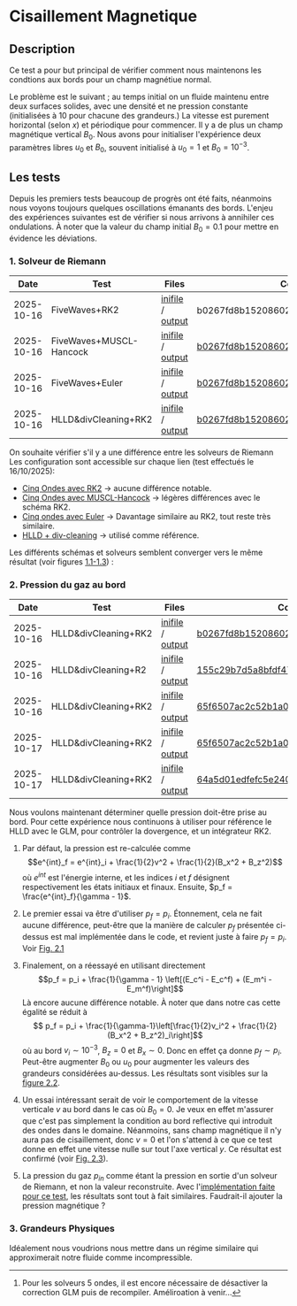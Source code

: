 # Cisaillement Magnetique

## Description
Ce test a pour but principal de vérifier comment nous maintenons les condtions aux bords pour un champ magnétiue normal.

Le problème est le suivant ; au temps initial on un fluide maintenu entre deux surfaces solides, avec une densité et ne pression constante (initialisées à $10$ pour chacune des grandeurs.) La vitesse est purement horizontal (selon $x$) et périodique pour commencer. Il y a de plus un champ magnétique vertical $B_0$.
Nous avons pour initialiser l'expérience deux paramètres libres $u_0$ et $B_0$, souvent initialisé à $u_0=1$ et $B_0=10^{-3}$. 

## Les tests

Depuis les premiers tests beaucoup de progrès ont été faits, néanmoins nous voyons toujours quelques oscillations émanants des bords. L'enjeu des expériences suivantes est de vérifier si nous arrivons à annihiler ces ondulations. À noter que la valeur du champ initial $B_0=0.1$ pour mettre en évidence les déviations.

### 1. Solveur de Riemann


|  Date     | Test           | Files|  Commit Hash|
|-----------|----------------|------|-------------|
| 2025-10-16| FiveWaves+RK2|[inifile](inifiles/fw_RK2_20251016.ini) / [output](FiveWaves_RK2/)   | b0267fd8b152086020756799d2a0ee20f61c9896[^1]|
| 2025-10-16| FiveWaves+MUSCL-Hancock| [inifile](inifiles/fw_MH_20251016.ini) / [output](FiveWaves_hancock/)   |  [b0267fd8b152086020756799d2a0ee20f61c9896](https://drf-gitlab.cea.fr/dyablo/dyablo/-/tree/b0267fd8b152086020756799d2a0ee20f61c9896) |
| 2025-10-16| FiveWaves+Euler| [inifile](inifiles/fw_Euler_20251016.ini) / [output](FiveWaves_Euler/)| [b0267fd8b152086020756799d2a0ee20f61c9896](https://drf-gitlab.cea.fr/dyablo/dyablo/-/tree/b0267fd8b152086020756799d2a0ee20f61c9896)|
|2025-10-16| HLLD&divCleaning+RK2|[inifile](inifiles/GLMMHD_RK2_20251016.ini) / [output](HLLD_RK2/)|[b0267fd8b152086020756799d2a0ee20f61c9896](https://drf-gitlab.cea.fr/dyablo/dyablo/-/tree/b0267fd8b152086020756799d2a0ee20f61c9896)|

[^1]: Pour les solveurs 5 ondes, il est encore nécessaire de désactiver la correction GLM puis de recompiler. Améliroation à venir...

On souhaite vérifier s'il y a une différence entre les solveurs de Riemann
Les configuration sont accessible sur chaque lien (test effectués le 16/10/2025):
- [Cinq Ondes avec RK2](inifiles/fw_RK2_20251016.ini) &rarr; aucune différence notable.
- [Cinq Ondes avec MUSCL-Hancock](inifiles/fw_MH_20251016.ini) &rarr; légères différences avec le schéma RK2.
- [Cinq ondes avec Euler](inifiles/fw_Euler_20251016.ini) &rarr; Davantage similaire au RK2, tout reste très similaire.
- [HLLD + div-cleaning](inifiles/GLMMHD_RK2_20251016.ini) &rarr; utilisé comme référence.

Les différents schémas et solveurs semblent converger vers le même résultat (voir figures [1.1-1.3](imgs/001_riemann_solvers_comparison/)) :

### 2. Pression du gaz au bord


|  Date     | Test           | Files|  Commit Hash|
|-----------|----------------|------|-------------|
|2025-10-16| HLLD&divCleaning+RK2|[inifile](inifiles/GLMMHD_RK2_20251016.ini) / [output](HLLD_RK2/)|[b0267fd8b152086020756799d2a0ee20f61c9896](https://drf-gitlab.cea.fr/dyablo/dyablo/-/tree/b0267fd8b152086020756799d2a0ee20f61c9896)|
|2025-10-16| HLLD&divCleaning+R2|[inifile](inifiles/GLMMHD_RK2_20251016.ini) / [output](EqualPressure/)   | [155c29b7d5a8bfdf4716613331d22e08f1d64bf5](https://drf-gitlab.cea.fr/dyablo/dyablo/-/commit/155c29b7d5a8bfdf4716613331d22e08f1d64bf5)|
|2025-10-16| HLLD&divCleaning+RK2|[inifile](inifiles/GLMMHD_RK2_20251016.ini) / [output](RecomputedPfinal/)|[65f6507ac2c52b1a04be66907454f22b1d7ddf07](https://drf-gitlab.cea.fr/dyablo/dyablo/-/commit/65f6507ac2c52b1a04be66907454f22b1d7ddf07)|
|2025-10-17| HLLD&divCleaning+RK2|[inifile](inifiles/GLMMHD_RK2_ZeroB_20251017.ini) / [output](ZeroB/)|[65f6507ac2c52b1a04be66907454f22b1d7ddf07](https://drf-gitlab.cea.fr/dyablo/dyablo/-/commit/65f6507ac2c52b1a04be66907454f22b1d7ddf07)|
|2025-10-17| HLLD&divCleaning+RK2| [inifile](inifiles/GLMMHD_RK2_20251016.ini) / [output](RiemannPressure/) |[64a5d01edfefc5e240f269dec69eba9894087d9a](https://drf-gitlab.cea.fr/dyablo/dyablo/-/commit/64a5d01edfefc5e240f269dec69eba9894087d9a)|


Nous voulons maintenant déterminer quelle pression doit-être prise au bord. Pour cette expérience nous continuons à utiliser pour référence le HLLD avec le GLM, pour contrôler la dovergence, et un intégrateur RK2.

1. Par défaut, la pression est re-calculée comme $$e^{int}_f = e^{int}_i + \frac{1}{2}v^2 + \frac{1}{2}(B_x^2 + B_z^2)$$ où $e^{int}$ est l'énergie interne, et les indices $i$ et $f$ désignent respectivement les états initiaux et finaux. Ensuite, $p_f = \frac{e^{int}_f}{\gamma - 1}$.

2. Le premier essai va être d'utiliser $p_f = p_i$. 
Étonnement, cela ne fait aucune différence, peut-être que la manière de calculer $p_f$ présentée ci-dessus est mal implémentée dans le code, et revient juste à faire $p_f=p_i$. Voir [Fig. 2.1](imgs/002_pressure_comparison/002_pressure_comparison_pf=pi.png)

3. Finalement, on a réessayé en utilisant directement  $$p_f = p_i + \frac{1}{\gamma - 1} \left[(E_c^i - E_c^f) + (E_m^i - E_m^f)\right]$$
Là encore aucune différence notable. À noter que dans notre cas cette égalité se réduit à $$ p_f = p_i + \frac{1}{\gamma-1}\left[\frac{1}{2}v_i^2 + \frac{1}{2}(B_x^2 + B_z^2)_i\right]$$ où au bord $v_i\sim 10^{-3}$, $B_z=0$ et $B_x \sim 0$. Donc en effet ça donne $p_f \sim p_i$. Peut-être augmenter $B_0$ ou $u_0$ pour augmenter les valeurs des grandeurs considérées au-dessus. Les résultats sont visibles sur la [figure 2.2](imgs/002_pressure_comparison/002_pressure_comparison_reconstructed_pressure.png).

4. Un essai intéressant serait de voir le comportement de la vitesse verticale $v$ au bord dans le cas où $B_0=0$. Je veux en effet m'assurer que c'est pas simplement la condition au bord reflective qui introduit des ondes dans le domaine. Néanmoins, sans champ magnétique il n'y aura pas de cisaillement, donc $v=0$ et l'on s'attend à ce que ce test donne en effet une vitesse nulle sur tout l'axe vertical $y$. Ce résultat est confirmé (voir [Fig. 2.3](imgs/002_pressure_comparison/002_pressure_comparison_reconstructed_pressure_zeroB.png)).

5. La pression du gaz $p_{in}$ comme étant la pression en sortie d'un solveur de Riemann, et non la valeur reconstruite. Avec l'[implémentation faite pour ce test](https://drf-gitlab.cea.fr/dyablo/dyablo/-/commit/64a5d01edfefc5e240f269dec69eba9894087d9a), les résultats sont tout à fait similaires. Faudrait-il ajouter la pression magnétique ?

### 3. Grandeurs Physiques

Idéalement nous voudrions nous mettre dans un régime similaire qui approximerait notre fluide comme incompressible. 

